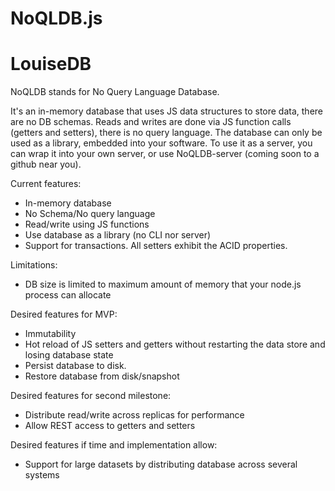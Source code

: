 # NoQLDB.js
# LouiseDB

NoQLDB stands for No Query Language Database.

It's an in-memory database that uses JS data structures to store data, there are no DB schemas.
Reads and writes are done via JS function calls (getters and setters), there is no query language.
The database can only be used as a library, embedded into your software. To use it as a server, you can wrap it
into your own server, or use NoQLDB-server (coming soon to a github near you).

Current features:
- In-memory database
- No Schema/No query language
- Read/write using JS functions
- Use database as a library (no CLI nor server)
- Support for transactions. All setters exhibit the ACID properties.

Limitations:
- DB size is limited to maximum amount of memory that your node.js process can allocate

Desired features for MVP:
- Immutability
- Hot reload of JS setters and getters without restarting the data store and losing database state
- Persist database to disk.
- Restore database from disk/snapshot

Desired features for second milestone:
- Distribute read/write across replicas for performance
- Allow REST access to getters and setters

Desired features if time and implementation allow:
- Support for large datasets by distributing database across several systems
